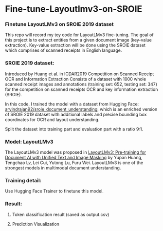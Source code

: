 # Fine-tune-Layoutlmv3-on-SROIE

### Finetune LayoutLMv3 on SROIE 2019 dataset 
This repo will record my toy code for LayoutLMv3 fine-tuning. The goal of this project is to extract entities from a given document image (key-value extraction). Key-value extraction will be done using the SROIE dataset which comprises of scanned receipts in English language.

### SROIE 2019 dataset: 
Introduced by Huang et al. in ICDAR2019 Competition on Scanned Receipt OCR and Information Extraction
Consists of a dataset with 1000 whole scanned receipt images and annotations (training set: 652, testing set: 347) for the competition on scanned receipts OCR and key information extraction (SROIE). 

In this code, I trained the model with a dataset from Hugging Face: [arvindrajan92/sroie_document_understanding](https://huggingface.co/datasets/arvindrajan92/sroie_document_understanding), which is an enriched version of SROIE 2019 dataset with additional labels and precise bounding box coordinates for OCR and layout understanding. 

Split the dataset into training part and evaluation part with a ratio 9:1. 

### Model: LayoutLMv3

The LayoutLMv3 model was proposed in [LayoutLMv3: Pre-training for Document AI with Unified Text and Image Masking](https://arxiv.org/abs/2204.08387) by Yupan Huang, Tengchao Lv, Lei Cui, Yutong Lu, Furu Wei. LayoutLMv3 is one of the strongest models in multimodal document understanding.

### Training detail:

Use Hugging Face Trainer to finetune this model.

### Result:

1. Token classification result (saved as output.csv)

2. Prediction Visualization


